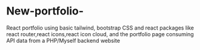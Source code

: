 # New-portfolio-
React portfolio using basic tailwind, bootstrap CSS and react packages like react router,react icons,react icon cloud, and the portfolio page consuming API data from a PHP/Myself backend website

